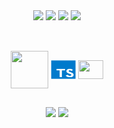 <div align="center">
<img height="150em" src="https://github-profile-summary-cards.vercel.app/api/cards/profile-details?username=costacarlos213&theme=tokyonight"/> 
<img height="150em" src="https://github-readme-stats.vercel.app/api?username=costacarlos213&show_icons=true&theme=tokyonight&include_all_commits=true&count_private=true&hide_border=true"/> <img height="150em" src="https://github-readme-stats.vercel.app/api/top-langs/?username=costacarlos213&layout=compact&langs_count=7&include_all_commits=true&count_private=true&theme=tokyonight&hide_border=true"/> <img height="150em" src="https://github-readme-streak-stats.herokuapp.com/?user=costacarlos213&theme=tokyonight&hide_border=true"/>

 ##
</div>
<div align="center" style="display: inline_block"><br>
  <img align="center" height="60" width="60" src="https://cdn.jsdelivr.net/npm/devicons@1.8.0/!SVG/nodejs.svg">
  <img align="center" height="30" width="40" src="https://raw.githubusercontent.com/devicons/devicon/master/icons/typescript/typescript-plain.svg">
  <img align="center" height="30" width="40" src="https://cdn.jsdelivr.net/npm/devicons@1.8.0/!SVG/database.svg">
</div>

## 
  
<div align="center">
  <a href = "mailto:carloscosta2912@gmail.com"><img src="https://img.shields.io/badge/-Gmail-%23333?style=for-the-badge&logo=gmail&logoColor=white" target="_blank"></a>
  <a href="https://www.linkedin.com/in/carlos-costa-042019152/" target="_blank"><img src="https://img.shields.io/badge/-LinkedIn-%230077B5?style=for-the-badge&logo=linkedin&logoColor=white" target="_blank"></a>
</div>
